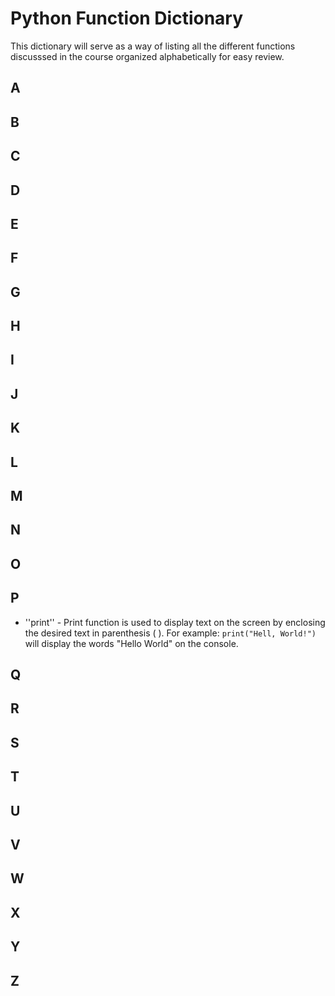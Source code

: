 # Python Function Dictionary
This dictionary will serve as a way of listing all the different functions discusssed in the course organized alphabetically for easy review. 

## A

## B

## C

## D

## E

## F

## G

## H

## I

## J

## K

## L

## M

## N

## O

## P
* ''print'' - Print function is used to display text on the screen by enclosing the desired text in parenthesis ( ). For example: `print("Hell, World!")` will display the words "Hello World" on the console.

## Q

## R

## S

## T

## U

## V

## W

## X

## Y

## Z